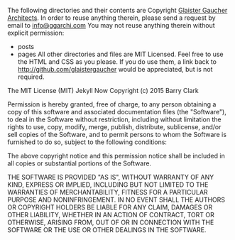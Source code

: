 
The following directories and their contents are Copyright [Glaister Gaucher Architects](http://www.ggarchi.com). 
In order to reuse anything therein, please send a request by email to info@ggarchi.com
You may not reuse anything therein without explicit permission:
- posts
- pages
All other directories and files are MIT Licensed. Feel free to use the HTML and CSS as you please. 
If you do use them, a link back to http://github.com/glaistergaucher would be appreciated, but is not required.


The MIT License (MIT)
Jekyll Now
Copyright (c) 2015 Barry Clark

Permission is hereby granted, free of charge, to any person obtaining a copy of
this software and associated documentation files (the "Software"), to deal in
the Software without restriction, including without limitation the rights to
use, copy, modify, merge, publish, distribute, sublicense, and/or sell copies of
the Software, and to permit persons to whom the Software is furnished to do so,
subject to the following conditions:

The above copyright notice and this permission notice shall be included in all
copies or substantial portions of the Software.

THE SOFTWARE IS PROVIDED "AS IS", WITHOUT WARRANTY OF ANY KIND, EXPRESS OR
IMPLIED, INCLUDING BUT NOT LIMITED TO THE WARRANTIES OF MERCHANTABILITY, FITNESS
FOR A PARTICULAR PURPOSE AND NONINFRINGEMENT. IN NO EVENT SHALL THE AUTHORS OR
COPYRIGHT HOLDERS BE LIABLE FOR ANY CLAIM, DAMAGES OR OTHER LIABILITY, WHETHER
IN AN ACTION OF CONTRACT, TORT OR OTHERWISE, ARISING FROM, OUT OF OR IN
CONNECTION WITH THE SOFTWARE OR THE USE OR OTHER DEALINGS IN THE SOFTWARE.
